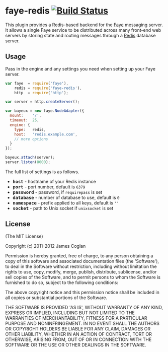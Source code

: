 # faye-redis [![Build Status](https://secure.travis-ci.org/faye/faye-redis-node.png)](http://travis-ci.org/faye/faye-redis-node)

This plugin provides a Redis-based backend for the [Faye](http://faye.jcoglan.com)
messaging server. It allows a single Faye service to be distributed across many
front-end web servers by storing state and routing messages through a
[Redis](http://redis.io) database server.


## Usage

Pass in the engine and any settings you need when setting up your Faye server.

```js
var faye  = require('faye'),
    redis = require('faye-redis'),
    http  = require('http');

var server = http.createServer();

var bayeux = new faye.NodeAdapter({
  mount:    '/',
  timeout:  25,
  engine: {
    type:   redis,
    host:   'redis.example.com',
    // more options
  }
});

bayeux.attach(server);
server.listen(8000);
```

The full list of settings is as follows.

* <b><tt>host</tt></b> - hostname of your Redis instance
* <b><tt>port</tt></b> - port number, default is `6379`
* <b><tt>password</tt></b> - password, if `requirepass` is set
* <b><tt>database</tt></b> - number of database to use, default is `0`
* <b><tt>namespace</tt></b> - prefix applied to all keys, default is `''`
* <b><tt>socket</tt></b> - path to Unix socket if `unixsocket` is set


## License

(The MIT License)

Copyright (c) 2011-2012 James Coglan

Permission is hereby granted, free of charge, to any person obtaining a copy of
this software and associated documentation files (the 'Software'), to deal in
the Software without restriction, including without limitation the rights to use,
copy, modify, merge, publish, distribute, sublicense, and/or sell copies of the
Software, and to permit persons to whom the Software is furnished to do so,
subject to the following conditions:

The above copyright notice and this permission notice shall be included in all
copies or substantial portions of the Software.

THE SOFTWARE IS PROVIDED 'AS IS', WITHOUT WARRANTY OF ANY KIND, EXPRESS OR
IMPLIED, INCLUDING BUT NOT LIMITED TO THE WARRANTIES OF MERCHANTABILITY, FITNESS
FOR A PARTICULAR PURPOSE AND NONINFRINGEMENT. IN NO EVENT SHALL THE AUTHORS OR
COPYRIGHT HOLDERS BE LIABLE FOR ANY CLAIM, DAMAGES OR OTHER LIABILITY, WHETHER
IN AN ACTION OF CONTRACT, TORT OR OTHERWISE, ARISING FROM, OUT OF OR IN
CONNECTION WITH THE SOFTWARE OR THE USE OR OTHER DEALINGS IN THE SOFTWARE.

